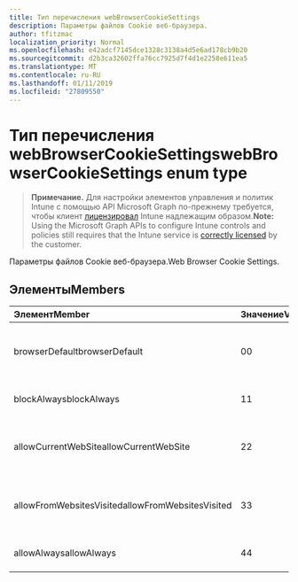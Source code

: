 ```yaml
---
title: Тип перечисления webBrowserCookieSettings
description: Параметры файлов Cookie веб-браузера.
author: tfitzmac
localization_priority: Normal
ms.openlocfilehash: e42adcf7145dce1328c3138a4d5e6ad178cb9b20
ms.sourcegitcommit: d2b3ca32602ffa76cc7925d7f4d1e2258e611ea5
ms.translationtype: MT
ms.contentlocale: ru-RU
ms.lasthandoff: 01/11/2019
ms.locfileid: "27809550"
---
```

# <a name="webbrowsercookiesettings-enum-type"></a><span data-ttu-id="5b1a4-103">Тип перечисления webBrowserCookieSettings</span><span class="sxs-lookup"><span data-stu-id="5b1a4-103">webBrowserCookieSettings enum type</span></span>

> <span data-ttu-id="5b1a4-104">**Примечание.** Для настройки элементов управления и политик Intune с помощью API Microsoft Graph по-прежнему требуется, чтобы клиент [лицензировал](https://go.microsoft.com/fwlink/?linkid=839381) Intune надлежащим образом.</span><span class="sxs-lookup"><span data-stu-id="5b1a4-104">**Note:** Using the Microsoft Graph APIs to configure Intune controls and policies still requires that the Intune service is [correctly licensed](https://go.microsoft.com/fwlink/?linkid=839381) by the customer.</span></span>

<span data-ttu-id="5b1a4-105">Параметры файлов Cookie веб-браузера.</span><span class="sxs-lookup"><span data-stu-id="5b1a4-105">Web Browser Cookie Settings.</span></span>
## <a name="members"></a><span data-ttu-id="5b1a4-106">Элементы</span><span class="sxs-lookup"><span data-stu-id="5b1a4-106">Members</span></span>
|<span data-ttu-id="5b1a4-107">Элемент</span><span class="sxs-lookup"><span data-stu-id="5b1a4-107">Member</span></span>|<span data-ttu-id="5b1a4-108">Значение</span><span class="sxs-lookup"><span data-stu-id="5b1a4-108">Value</span></span>|<span data-ttu-id="5b1a4-109">Описание</span><span class="sxs-lookup"><span data-stu-id="5b1a4-109">Description</span></span>|
|:---|:---|:---|
|<span data-ttu-id="5b1a4-110">browserDefault</span><span class="sxs-lookup"><span data-stu-id="5b1a4-110">browserDefault</span></span>|<span data-ttu-id="5b1a4-111">0</span><span class="sxs-lookup"><span data-stu-id="5b1a4-111">0</span></span>|<span data-ttu-id="5b1a4-112">Значение по умолчанию браузера, без цели.</span><span class="sxs-lookup"><span data-stu-id="5b1a4-112">Browser default value, no intent.</span></span>|
|<span data-ttu-id="5b1a4-113">blockAlways</span><span class="sxs-lookup"><span data-stu-id="5b1a4-113">blockAlways</span></span>|<span data-ttu-id="5b1a4-114">1</span><span class="sxs-lookup"><span data-stu-id="5b1a4-114">1</span></span>|<span data-ttu-id="5b1a4-115">Всегда блокировать файлы cookie.</span><span class="sxs-lookup"><span data-stu-id="5b1a4-115">Always block cookies.</span></span>|
|<span data-ttu-id="5b1a4-116">allowCurrentWebSite</span><span class="sxs-lookup"><span data-stu-id="5b1a4-116">allowCurrentWebSite</span></span>|<span data-ttu-id="5b1a4-117">2</span><span class="sxs-lookup"><span data-stu-id="5b1a4-117">2</span></span>|<span data-ttu-id="5b1a4-118">Разрешить файлы cookie из текущего веб-сайта.</span><span class="sxs-lookup"><span data-stu-id="5b1a4-118">Allow cookies from current Web site.</span></span>|
|<span data-ttu-id="5b1a4-119">allowFromWebsitesVisited</span><span class="sxs-lookup"><span data-stu-id="5b1a4-119">allowFromWebsitesVisited</span></span>|<span data-ttu-id="5b1a4-120">3</span><span class="sxs-lookup"><span data-stu-id="5b1a4-120">3</span></span>|<span data-ttu-id="5b1a4-121">Разрешить файлы cookie от посещения веб-сайтов.</span><span class="sxs-lookup"><span data-stu-id="5b1a4-121">Allow Cookies from websites visited.</span></span>|
|<span data-ttu-id="5b1a4-122">allowAlways</span><span class="sxs-lookup"><span data-stu-id="5b1a4-122">allowAlways</span></span>|<span data-ttu-id="5b1a4-123">4</span><span class="sxs-lookup"><span data-stu-id="5b1a4-123">4</span></span>|<span data-ttu-id="5b1a4-124">Всегда разрешать файлы cookie.</span><span class="sxs-lookup"><span data-stu-id="5b1a4-124">Always allow cookies.</span></span>|



